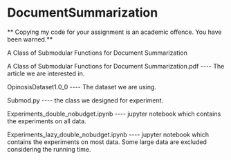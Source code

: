 # DocumentSummarization

** Copying my code for your assignment is an academic offence. You have been warned.**

A Class of Submodular Functions for Document Summarization

A Class of Submodular Functions for Document Summarization.pdf ---- The article we are interested in.

OpinosisDataset1.0_0 ---- The dataset we are using.

Submod.py ---- the class we designed for experiment.

Experiments_double_nobudget.ipynb ---- jupyter notebook which contains the experiments on all data.

Experiments_lazy_double_nobudget.ipynb ---- jupyter notebook which contains the experiments on most data. Some large data are excluded considering the running time.
